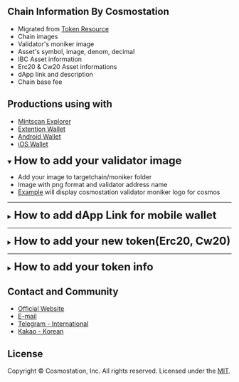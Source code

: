 ## Chain Information By Cosmostation

- Migrated from [Token Resource](https://github.com/cosmostation/cosmostation_token_resource)
- Chain images
- Validator's moniker image
- Asset's symbol, image, denom, decimal
- IBC Asset information
- Erc20 & Cw20 Asset informations
- dApp link and description
- Chain base fee



## Productions using with

- [Mintscan Explorer](https://mintscan.io)
- [Extention Wallet](https://bit.ly/3VhVJIF)
- [Android Wallet](https://bit.ly/2BWex9D)
- [iOS Wallet](https://apple.co/2IAM3Xm)



<details open>
  <summary><b style='display: inline; font-size: 24px'>How to add your validator image</b></summary>
  <ul>
    <li>Add your image to targetchain/moniker folder</li>
    <li>Image with png format and validator address name</li>
    <li><a href='https://github.com/cosmostation/chainlist/blob/main/chain/cosmos/moniker/cosmosvaloper1clpqr4nrk4khgkxj78fcwwh6dl3uw4epsluffn.png' target='_blank'>Example</a> will display cosmostation validator moniker logo for cosmos</li>
  </ul>
</details>

---

<details>
  <summary><b style='display: inline; font-size: 24px'>How to add dApp Link for mobile wallet</b></summary>
  <ul>
    <li>Add your dApp information with <a href='https://github.com/cosmostation/chainlist/blob/main/dapp/dapps.json' target='_blank'>this</a> file</li>
    <li>Please don't forget link image for display</li>
  </ul>
</details>

---

<details>
  <summary><b style='display: inline; font-size: 24px'>How to add your new token(Erc20, Cw20)</b></summary>
  <ul>
    <li><a href='https://github.com/cosmostation/chainlist/blob/main/chain/evmos/contract.json' target='_blank'>Evmos Erc20</a> list supporting</li>
    <li><a href='https://github.com/cosmostation/chainlist/blob/main/chain/juno/contract.json' target='_blank'>Juno Cw20</a> list supporting</li>
  </ul>
</details>

---

<details>
  <summary><b style='display: inline; font-size: 24px'>How to add your token info</b></summary>

‼️ Please be noted that tokens of Testnets and unverified networks may not be merged to master.

1. Fork this repo to your own github account

2. Clone fork and create new branch

   ```shell
   git clone git@github.com:YOUR_ACCOUNT/cosmostation_token_resource.git
   cd cosmostation_token_resource
   git branch <branch_name>
   git checkout <branch_name>
   ```

3. Add the info of your token in the chain that your token needs to be displayed

   - Common info to fill

     - `denom`
       - token's denom
     - `type`
       - `staking` refers that the token is the native staking token of a chain.
       - `native` refers that the token is a native token issued on a chain, but not the staking token.
       - `ibc` refers that the token was ibc transferred.
       - `pool` refers that the token represents a pool token.
       - `bridge` refers that the token is a bridge token.
       - `cw20` refers that the token is a cw20 token.
       - `erc20` refers thatthe token is an erc20 token.
     - `base_denom`
       - Original denom of the token
     - `base_type`
       - Original type of the token. [ staking, native, pool, ibc, bridge, cw20, erc20 ]
     - `dp_denom`
       - The displayed name of the token in the list.
     - `origin_chain`
       - The origin chain where this token was issued.
     - `decimal`
       - Token's decimal
     - `image` (optional)
       - Image route of the token
       - Add image in `/assets/images` folder
         - In case it is a `staking` token, `/assets/images/common` add image in the folder
         - In case it is included in a specific chain, add image in the chain folder [ native, pool, cw20, erc20 ]
         - Make sure to upload a `png` file
     - `coinGeckoId` (optional)
       - Coin gecko site's API ID <ex) https://www.coingecko.com/en/coins/cosmos-hub -> API ID: cosmos>
     - `price_denom` (optional)
       - Denom for price
   - If the type is staking, provide the info below:

     - `description`
       - A brief summary of the token
   - If the type is ibc, provide the info below:

     - `channel` (optional)
     - `port` (optional)
       - Add the token's channel and port

     - `counter_party` (optional)
       - `channel`
       - `port`
         - Add counter party's channel and port

       - `denom`
         - Token's denom before ibc transfer


   - `path` (optional)
     - If the token was transferred via ibc, bridge or other path, provide full details of where it was transferred from.

   - If the type is bridge, provide the info below:

     - `path` (optional)
       - If the token was transferred via ibc, bridge or other path, provide full details of where it was transferred from.
     - `contract` (optional)
       - If the token was transferred via contract, provide the contract address.

---

- Native Token

  `/assets/v2/${chain}/assets.json`

  ```json
  // example OSMOSIS
  [
    {
      "denom": "uosmo",
      "type": "staking",
      "base_denom": "uosmo",
      "base_type": "staking",
      "dp_denom": "OSMO",
      "origin_chain": "osmosis",
      "decimal": 6,
      "description": "Osmosis Staking Coin",
      "image": "common/osmo.png",
      "coinGeckoId": "osmosis",
    },
    {
      "denom": "uion",
      "type": "native",
      "base_denom": "uion",
      "base_type": "native",
      "dp_denom": "ION",
      "origin_chain": "osmosis",
      "decimal": 6,
      "description": "Native Coin",
      "image": "osmosis/ion.png",
      "coinGeckoId": "ion",
    },
    // example KUJIRA
    {
      "denom": "factory/kujira1qk00h5atutpsv900x202pxx42npjr9thg58dnqpa72f2p7m2luase444a7/uusk",
      "type": "native",
      "base_denom": "factory/kujira1qk00h5atutpsv900x202pxx42npjr9thg58dnqpa72f2p7m2luase444a7/uusk",
      "base_type": "native",
      "dp_denom": "USK",
      "origin_chain": "kujira",
      "decimal": 6,
      "description": "USK Stable Asset",
      "image": "kujira/usk.png",
      "coinGeckoId": "usk",
      "price_denom": "uusk"
    },
  ]
  ```

- IBC Token

  ```json
  [
    // example COSMOS
    {
      "denom": "ibc/14F9BC3E44B8A9C1BE1FB08980FAB87034C9905EF17CF2F5008FC085218811CC",
      "type": "ibc",
      "base_denom": "uosmo",
      "base_type": "staking",
      "dp_denom": "OSMO",
      "origin_chain": "osmosis",
      "decimal": 6,
      "path": "osmosis>cosmos",
      "channel": "channel-141",
      "port": "transfer",
      "counter_party": {
          "channel": "channel-0",
          "port": "transfer",
          "denom": "uosmo"
      },
      "image": "common/osmo.png", // Set image route for base_denom
      "coinGeckoId": "osmosis"
    },
    // example IRIS
    {
      "denom": "ibc/E244B968EE0D1EC047E7516F6ABECE7B68E9FD93B4BD8D08D13642247416BB17",
      "type": "ibc",
      "base_denom": "weth",
      "base_type": "erc20",
      "dp_denom": "WETH",
      "origin_chain": "ethereum",
      "decimal": 18,
      "path": "ethereum>gravity-bridge>iris",
      "channel": "channel-29",
      "port": "transfer",
      "counter_party": {
          "channel": "channel-47",
          "port": "transfer",
          "denom": "gravity0xC02aaA39b223FE8D0A0e5C4F27eAD9083C756Cc2"
      },
      "image": "ethereum/weth.png", // Set image route for base_denom
      "coinGeckoId": "weth",
      "contract": "0xC02aaA39b223FE8D0A0e5C4F27eAD9083C756Cc2"
    }
  ]
  ```

- Bridge Token

  ```json
  [
    // example GRAVITY-BRIDGE
    {
      "denom": "gravity0x2260fac5e5542a773aa44fbcfedf7c193bc2c599",
      "type": "bridge",
      "base_denom": "wbtc",
      "base_type": "erc20",
      "dp_denom": "WBTC",
      "origin_chain": "ethereum",
      "decimal": 8,
      "path": "ethereum>gravity-bridge",
      "image": "ethereum/wbtc.png",
      "coinGeckoId": "wrapped-bitcoin",
      "contract": "0x2260fac5e5542a773aa44fbcfedf7c193bc2c599"
    },
    // example IRIS
    {
      "denom": "htltbcbusd",
      "type": "bridge",
      "base_denom": "busd",
      "base_type": "bep2",
      "dp_denom": "BUSD",
      "origin_chain": "bnb-beacon-chain",
      "decimal": 8,
      "path": "bnb-beacon-chain>iris",
      "image": "bnb-beacon-chain/busd.png",
      "coinGeckoId": "binance-usd"
    },
  ]
  ```

- Pool Token

  ```json
  // example COSMOS
  [
    {
      "denom": "poolDFB8434D5A80B4EAFA94B6878BD5B85265AC6C5D37204AB899B1C3C52543DA7E",
      "type": "pool",
      "base_denom": "gdex-1",
      "base_type": "pool",
      "dp_denom": "GDEX-1",
      "origin_chain": "cosmos",
      "decimal": 6,
      "description": "pool/1",
      "image": "cosmos/pool.png" // Add pool image in the target chain’s folder
    },
  ]
  ```

4. Commit and push to your fork

   ```shell
   git add -A
   git commit -m “Add <YOUR TOKEN NAME>”
   git push origin <branch_name>
   ```

5. From your repository, make pull requesrt (PR)

</details>



## Contact and Community

- [Official Website](https://www.cosmostation.io)
- [E-mail](support@cosmostation.io)
- [Telegram - International](https://t.me/cosmostation)
- [Kakao - Korean](https://open.kakao.com/o/g6KKSe5)



## License

Copyright © Cosmostation, Inc. All rights reserved.
Licensed under the [MIT](LICENSE).
